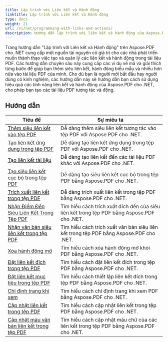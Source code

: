 ```yaml
---
title: Lập trình với Liên kết và Hành động
linktitle: Lập trình với Liên kết và Hành động
type: docs
weight: 21
url: /vi/net/programming-with-links-and-actions/
description: Hướng dẫn lập trình với liên kết và hành động của Aspose.PDF cho .NET là nguồn tài nguyên toàn diện để thành thạo việc tạo và quản lý các liên kết tương tác trong tài liệu PDF.
---
```

Trang hướng dẫn "Lập trình với Liên kết và Hành động" trên Aspose.PDF cho .NET cung cấp một nguồn tài nguyên có giá trị cho các nhà phát triển muốn thành thạo việc tạo và quản lý các liên kết và hành động trong tài liệu PDF. Các hướng dẫn chuyên sâu này cung cấp các ví dụ về mã và giải thích từng bước để giúp bạn thêm siêu liên kết, hành động biểu mẫu và nhiều hơn nữa vào tài liệu PDF của mình. Cho dù bạn là người mới bắt đầu hay người dùng có kinh nghiệm, các hướng dẫn này sẽ hướng dẫn bạn cách sử dụng hiệu quả các tính năng liên kết và hành động của Aspose.PDF cho .NET, cho phép bạn tạo các tài liệu PDF tương tác và động.

## Hướng dẫn
| Tiêu đề | Sự miêu tả |
| --- | --- | 
| [Thêm siêu liên kết vào tệp PDF](./add-hyperlink/) | Dễ dàng thêm siêu liên kết tương tác vào tệp PDF với Aspose.PDF cho .NET. |  
| [Tạo liên kết ứng dụng trong tệp PDF](./create-application-link/) | Dễ dàng tạo liên kết ứng dụng trong tệp PDF với Aspose.PDF cho .NET. |  
| [Tạo liên kết tài liệu](./create-document-link/) | Dễ dàng tạo liên kết đến các tài liệu PDF khác với Aspose.PDF cho .NET. |  
| [Tạo siêu liên kết cục bộ trong tệp PDF](./create-local-hyperlink/) | Dễ dàng tạo siêu liên kết cục bộ trong tệp PDF bằng Aspose.PDF cho .NET. |  
| [Trích xuất liên kết trong tệp PDF](./extract-links/) | Dễ dàng trích xuất liên kết trong tệp PDF bằng Aspose.PDF cho .NET. |  
| [Nhận Điểm Đến Siêu Liên Kết Trong Tệp PDF](./get-hyperlink-destinations/) | Tìm hiểu cách trích xuất đích đến của siêu liên kết trong tệp PDF bằng Aspose.PDF cho .NET. |  
| [Nhận văn bản siêu liên kết trong tệp PDF](./get-hyperlink-text/) | Tìm hiểu cách trích xuất văn bản siêu liên kết trong tệp PDF bằng Aspose.PDF cho .NET. |  
| [Xóa hành động mở](./remove-open-action/) | Tìm hiểu cách xóa hành động mở khỏi PDF bằng Aspose.PDF cho .NET. |  
| [Đặt liên kết đích trong tệp PDF](./set-destination-link/) | Tìm hiểu cách đặt liên kết đích trong tệp PDF bằng Aspose.PDF cho .NET. |  
| [Đặt liên kết mục tiêu trong tệp PDF](./set-target-link/) | Tìm hiểu cách thiết lập liên kết đích trong tệp PDF bằng Aspose.PDF cho .NET. |  
| [Chỉ định trang khi xem](./specify-page-when-viewing/) | Tìm hiểu cách chỉ định trang khi xem PDF bằng Aspose.PDF cho .NET. |  
| [Cập nhật liên kết trong tệp PDF](./update-links/) | Tìm hiểu cách cập nhật liên kết trong tệp PDF bằng Aspose.PDF cho .NET. |  
| [Cập nhật màu văn bản liên kết trong tệp PDF](./update-link-text-color/) | Tìm hiểu cách cập nhật màu chữ của các liên kết trong tệp PDF bằng Aspose.PDF cho .NET. |  